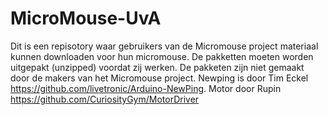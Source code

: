 # MicroMouse-UvA
Dit is een repisotory waar gebruikers van de Micromouse project materiaal kunnen downloaden voor hun micromouse. De pakketten moeten worden uitgepakt (unzipped) voordat zij werken. De pakketen zijn niet gemaakt door de makers van het Micromouse project. Newping is door Tim Eckel https://github.com/livetronic/Arduino-NewPing. Motor door Rupin https://github.com/CuriosityGym/MotorDriver
